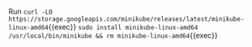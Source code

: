 
Run `curl -LO https://storage.googleapis.com/minikube/releases/latest/minikube-linux-amd64`{{exec}}
`sudo install minikube-linux-amd64 /usr/local/bin/minikube && rm minikube-linux-amd64`{{exec}}
